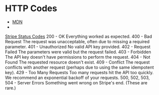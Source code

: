 # HTTP Codes

- [MDN](https://developer.mozilla.org/en-US/docs/Web/HTTP/Status)
-

[Stripe Status Codes](https://stripe.com/docs/api/errors?lang=node)
200 - OK Everything worked as expected.
400 - Bad Request The request was unacceptable, often due to missing a required parameter.
401 - Unauthorized No valid API key provided.
402 - Request Failed The parameters were valid but the request failed.
403 - Forbidden The API key doesn't have permissions to perform the request.
404 - Not Found The requested resource doesn't exist.
409 - Conflict The request conflicts with another request (perhaps due to using the same idempotent key).
429 - Too Many Requests Too many requests hit the API too quickly. We recommend an exponential backoff of your requests.
500, 502, 503, 504 - Server Errors Something went wrong on Stripe's end. (These are rare.)
